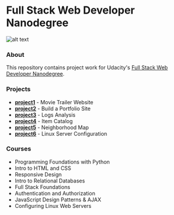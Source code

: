 # Full Stack Web Developer Nanodegree

![alt text](https://github.com/basmaashouur/full-stack-udacity/blob/master/certificate.jpg)

### About
This repository contains project work for Udacity's [Full Stack Web Developer Nanodegree](https://www.udacity.com/course/nd004).

### Projects
- [**project1**](https://github.com/basmaashouur/full-stack-udacity/tree/master/project1) - Movie Trailer Website
- [**project2**](https://github.com/basmaashouur/full-stack-udacity/tree/master/project2) - Build a Portfolio Site
- [**project3**](https://github.com/basmaashouur/full-stack-udacity/tree/master/project3) - Logs Analysis
- [**project4**](https://github.com/basmaashouur/full-stack-udacity/tree/master/project4) - Item Catalog
- [**project5**](https://github.com/basmaashouur/full-stack-udacity/tree/master/project5) - Neighborhood Map
- [**project6**](https://github.com/basmaashouur/full-stack-udacity/tree/master/project6) - Linux Server Configuration 


### Courses
- Programming Foundations with Python
- Intro to HTML and CSS
- Responsive Design
- Intro to Relational Databases
- Full Stack Foundations
- Authentication and Authorization
- JavaScript Design Patterns & AJAX
- Configuring Linux Web Servers

